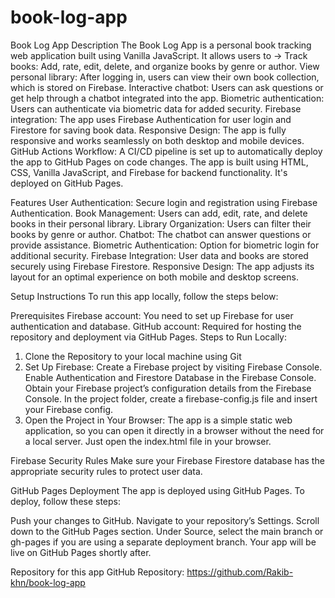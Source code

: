 # book-log-app

Book Log App
Description
The Book Log App is a personal book tracking web application built using Vanilla JavaScript.
It allows users to ->
Track books: Add, rate, edit, delete, and organize books by genre or author.
View personal library: After logging in, users can view their own book collection, which is stored on Firebase.
Interactive chatbot: Users can ask questions or get help through a chatbot integrated into the app.
Biometric authentication: Users can authenticate via biometric data for added security.
Firebase integration: The app uses Firebase Authentication for user login and Firestore for saving book data.
Responsive Design: The app is fully responsive and works seamlessly on both desktop and mobile devices.
GitHub Actions Workflow: A CI/CD pipeline is set up to automatically deploy the app to GitHub Pages on code changes.
The app is built using HTML, CSS, Vanilla JavaScript, and Firebase for backend functionality. It's deployed on GitHub Pages.

Features
User Authentication: Secure login and registration using Firebase Authentication.
Book Management: Users can add, edit, rate, and delete books in their personal library.
Library Organization: Users can filter their books by genre or author.
Chatbot: The chatbot can answer questions or provide assistance.
Biometric Authentication: Option for biometric login for additional security.
Firebase Integration: User data and books are stored securely using Firebase Firestore.
Responsive Design: The app adjusts its layout for an optimal experience on both mobile and desktop screens.

Setup Instructions
To run this app locally, follow the steps below:

Prerequisites
Firebase account: You need to set up Firebase for user authentication and database.
GitHub account: Required for hosting the repository and deployment via GitHub Pages.
Steps to Run Locally:

1. Clone the Repository to your local machine using Git
2. Set Up Firebase:
   Create a Firebase project by visiting Firebase Console.
   Enable Authentication and Firestore Database in the Firebase Console.
   Obtain your Firebase project’s configuration details from the Firebase Console.
   In the project folder, create a firebase-config.js file and insert your Firebase config.
3. Open the Project in Your Browser:
   The app is a simple static web application, so you can open it directly in a browser without the need for a local server. Just open the index.html file in your browser.

Firebase Security Rules
Make sure your Firebase Firestore database has the appropriate security rules to protect user data.

GitHub Pages Deployment
The app is deployed using GitHub Pages. To deploy, follow these steps:

Push your changes to GitHub.
Navigate to your repository’s Settings.
Scroll down to the GitHub Pages section.
Under Source, select the main branch or gh-pages if you are using a separate deployment branch.
Your app will be live on GitHub Pages shortly after.

Repository for this app
GitHub Repository: https://github.com/Rakib-khn/book-log-app
